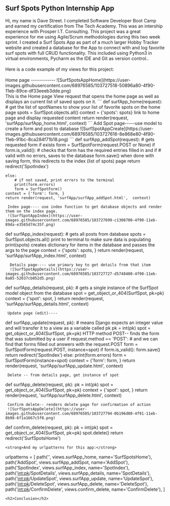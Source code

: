 
<h2>Surf Spots Python Internship App</h2>
  Hi, my name is Dave Street. I completed Software Developer Boot Camp and earned my certification from The Tech Academy. This was an intership experience  with Prosper I.T. Consulting. This project was a great experience for me using Agile/Scrum methodologies during this two week sprint. I created a Surf Spots  App as part of a much larger Hobby Tracker website and created a database for the App to connect with and log favorite surf spots with full CRUD functionality.
This included using Python3 in virtual environments, Pycharm as the IDE and Git as version control..<br>
<br>
Here is a code example of my views for this project:
<br><br>
 Home page ------------
 ![SurfSpotsAppHome](https://user-images.githubusercontent.com/68976585/103727518-50896a80-4f90-11eb-89ce-df33eeeb3dde.png)
<br>
This is the Home page View request that opens the home page as well as displays an current list of saved spots on it. 
```
def surfApp_home(request):
    # get the list of spotNames to show your list of favorite spots on the home page
    spots = SurfSpot.objects.all()
    context = {'spots': spots}
 link to home page and display requested content
    return render(request, 'surfApp/surfApp_home.html', context)
```    
 Add Spot page-----use model to create a form and post to database
 ![SurfSpotAppCreate](https://user-images.githubusercontent.com/68976585/103727616-8e868e80-4f90-11eb-91bc-8ca284f71b18.png)
```
def surfApp_addSpot(request):
    # gets requested form if exists
    form = SurfSpotForm(request.POST or None)
    if form.is_valid():
        #  checks that form has the required entries filled in and if
        #  valid with no errors, saves to the database
        form.save()
 when done with saving form, this redirects to the index (list of spots) page
        return redirect('SpotIndex')

    else:
        # if not saved, print errors to the terminal
        print(form.errors)
        form = SurfSpotForm()
    context = {'form': form, }
    return render(request, 'surfApp/surfApp_addSpot.html',  context)
```
 Index page---- use index function to get database objects and render them on the index page.
 ![SurfSpotAppIndex](https://user-images.githubusercontent.com/68976585/103727699-c1308700-4f90-11eb-89da-e3565d74c35f.png)
```
def surfApp_index(request):
    # gets all posts from database
    spots = SurfSpot.objects.all()
 print to terminal to make sure data is populating
    print(spots)
 creates dictionary for items in the database and passes the args to the page
    context = {'spots': spots, }
    return render(request, 'surfApp/surfApp_index.html', context)
```
  Details page---- use primary key to get details from that item
  ![SurfSpotAppDetails](https://user-images.githubusercontent.com/68976585/103727727-d5748400-4f90-11eb-8a85-52037cb052d5.png)
```
def surfApp_details(request, pk):
    # gets a single instance of the SurfSpot model object from the database
    spot = get_object_or_404(SurfSpot, pk=pk)
    context = {'spot': spot, }
    return render(request, 'surfApp/surfApp_details.html', context)
```
 Update page (edit)----
```
def surfApp_update(request, pk):
    # means Django expects an integer value and will transfer it to a view as a variable called pk
    pk = int(pk)
    spot = get_object_or_404(SurfSpot, pk=pk)
 HTTP method POST-- finds the form that was submitted by a user
    if request.method == 'POST':
        # and we can find that forms filled out answers with the request.POST
        form = SurfSpotForm(request.POST, instance=spot)
        if form.is_valid():
            form.save()
            return redirect('SpotIndex')
        else:
            print(form.errors)
    form = SurfSpotForm(instance=spot)
    context = {'form': form, }
    return render(request, 'surfApp/surfApp_update.html', context)
```
 Delete -- from details page, get instance of spot
```
def surfApp_delete(request, pk):
    pk = int(pk)
    spot = get_object_or_404(SurfSpot, pk=pk)
    context = {'spot': spot, }
    return render(request, 'surfApp/surfApp_delete.html', context)
```
 Confirm delete-- renders delete page for confirmation of action
 ![SurfSpotsAppDelete](https://user-images.githubusercontent.com/68976585/103727794-0b196d00-4f91-11eb-8b98-6f1a1667c5f8.png)
```
def confirm_delete(request, pk):
    pk = int(pk)
    spot = get_object_or_404(SurfSpot, pk=pk)
    spot.delete()
    return redirect('SurfSpotsHome')
```
<strong>And my urlpatterns for this app:</strong>
```
urlpatterns = [
    path('', views.surfApp_home, name='SurfSpotsHome'),
    path('AddSpot', views.surfApp_addSpot, name='AddSpot'),
    path('SpotIndex', views.surfApp_index, name='SpotIndex'),
    path('<int:pk>/SpotDetails', views.surfApp_details, name='SpotDetails'),
    path('<int:pk>/UpdateSpot', views.surfApp_update, name='UpdateSpot'),
    path('<int:pk>/DeleteSpot', views.surfApp_delete, name='DeleteSpot'),
    path('<int:pk>/ConfirmDelete', views.confirm_delete, name='ConfirmDelete'),
]
```
<h2>Conclusion</h2>
